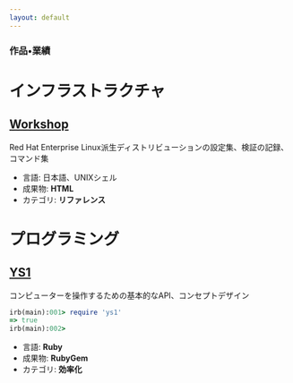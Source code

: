 ```yaml
---
layout: default
---
```


### 作品•業績

# インフラストラクチャ

## [Workshop](https://yumayx.github.io/Workshop/)

Red Hat Enterprise Linux派生ディストリビューションの設定集、検証の記録、コマンド集

- 言語: 日本語、UNIXシェル
- 成果物: **HTML**
- カテゴリ: **リファレンス**

# プログラミング

## [YS1](https://yumayx.github.io/YS1/)

コンピューターを操作するための基本的なAPI、コンセプトデザイン

```ruby
irb(main):001> require 'ys1'
=> true
irb(main):002> 
```

- 言語: **Ruby**
- 成果物: **RubyGem**
- カテゴリ: **効率化**

